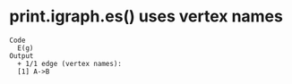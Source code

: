 # print.igraph.es() uses vertex names

    Code
      E(g)
    Output
      + 1/1 edge (vertex names):
      [1] A->B

